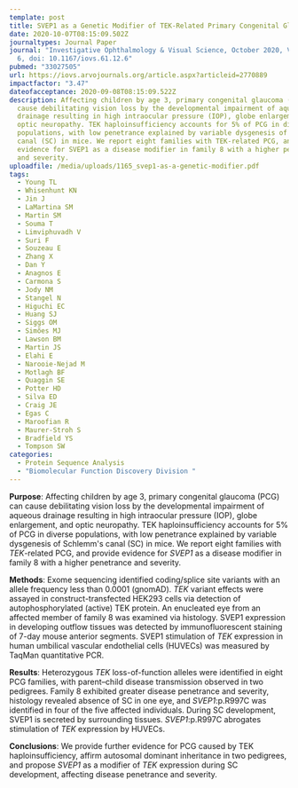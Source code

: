 ```yaml
---
template: post
title: SVEP1 as a Genetic Modifier of TEK-Related Primary Congenital Glaucoma
date: 2020-10-07T08:15:09.502Z
journaltypes: Journal Paper
journal: "Investigative Ophthalmology & Visual Science, October 2020, Vol. 61,
  6, doi: 10.1167/iovs.61.12.6"
pubmed: "33027505"
url: https://iovs.arvojournals.org/article.aspx?articleid=2770889
impactfactor: "3.47"
dateofacceptance: 2020-09-08T08:15:09.522Z
description: Affecting children by age 3, primary congenital glaucoma (PCG) can
  cause debilitating vision loss by the developmental impairment of aqueous
  drainage resulting in high intraocular pressure (IOP), globe enlargement, and
  optic neuropathy. TEK haploinsufficiency accounts for 5% of PCG in diverse
  populations, with low penetrance explained by variable dysgenesis of Schlemm's
  canal (SC) in mice. We report eight families with TEK-related PCG, and provide
  evidence for SVEP1 as a disease modifier in family 8 with a higher penetrance
  and severity.
uploadfile: /media/uploads/1165_svep1-as-a-genetic-modifier.pdf
tags:
  - Young TL
  - Whisenhunt KN
  - Jin J
  - LaMartina SM
  - Martin SM
  - Souma T
  - Limviphuvadh V
  - Suri F
  - Souzeau E
  - Zhang X
  - Dan Y
  - Anagnos E
  - Carmona S
  - Jody NM
  - Stangel N
  - Higuchi EC
  - Huang SJ
  - Siggs OM
  - Simões MJ
  - Lawson BM
  - Martin JS
  - Elahi E
  - Narooie-Nejad M
  - Motlagh BF
  - Quaggin SE
  - Potter HD
  - Silva ED
  - Craig JE
  - Egas C
  - Maroofian R
  - Maurer-Stroh S
  - Bradfield YS
  - Tompson SW
categories:
  - Protein Sequence Analysis
  - "Biomolecular Function Discovery Division "
---
```

<!--StartFragment-->

**Purpose**: Affecting children by age 3, primary congenital glaucoma (PCG) can cause debilitating vision loss by the developmental impairment of aqueous drainage resulting in high intraocular pressure (IOP), globe enlargement, and optic neuropathy. TEK haploinsufficiency accounts for 5% of PCG in diverse populations, with low penetrance explained by variable dysgenesis of Schlemm's canal (SC) in mice. We report eight families with *TEK*-related PCG, and provide evidence for *SVEP1* as a disease modifier in family 8 with a higher penetrance and severity.

**Methods**: Exome sequencing identified coding/splice site variants with an allele frequency less than 0.0001 (gnomAD). *TEK* variant effects were assayed in construct-transfected HEK293 cells via detection of autophosphorylated (active) TEK protein. An enucleated eye from an affected member of family 8 was examined via histology. SVEP1 expression in developing outflow tissues was detected by immunofluorescent staining of 7-day mouse anterior segments. SVEP1 stimulation of *TEK* expression in human umbilical vascular endothelial cells (HUVECs) was measured by TaqMan quantitative PCR.

**Results**: Heterozygous *TEK* loss-of-function alleles were identified in eight PCG families, with parent–child disease transmission observed in two pedigrees. Family 8 exhibited greater disease penetrance and severity, histology revealed absence of SC in one eye, and *SVEP1*:p.R997C was identified in four of the five affected individuals. During SC development, SVEP1 is secreted by surrounding tissues. *SVEP1*:p.R997C abrogates stimulation of *TEK* expression by HUVECs.

**Conclusions**: We provide further evidence for PCG caused by TEK haploinsufficiency, affirm autosomal dominant inheritance in two pedigrees, and propose *SVEP1* as a modifier of *TEK* expression during SC development, affecting disease penetrance and severity.

<!--EndFragment-->